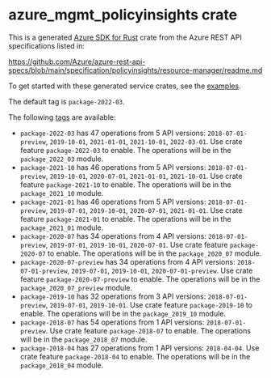 # azure_mgmt_policyinsights crate

This is a generated [Azure SDK for Rust](https://github.com/Azure/azure-sdk-for-rust) crate from the Azure REST API specifications listed in:

https://github.com/Azure/azure-rest-api-specs/blob/main/specification/policyinsights/resource-manager/readme.md

To get started with these generated service crates, see the [examples](https://github.com/Azure/azure-sdk-for-rust/blob/main/services/README.md#examples).

The default tag is `package-2022-03`.

The following [tags](https://github.com/Azure/azure-sdk-for-rust/blob/main/services/tags.md) are available:

- `package-2022-03` has 47 operations from 5 API versions: `2018-07-01-preview`, `2019-10-01`, `2021-01-01`, `2021-10-01`, `2022-03-01`. Use crate feature `package-2022-03` to enable. The operations will be in the `package_2022_03` module.
- `package-2021-10` has 46 operations from 5 API versions: `2018-07-01-preview`, `2019-10-01`, `2020-07-01`, `2021-01-01`, `2021-10-01`. Use crate feature `package-2021-10` to enable. The operations will be in the `package_2021_10` module.
- `package-2021-01` has 46 operations from 5 API versions: `2018-07-01-preview`, `2019-07-01`, `2019-10-01`, `2020-07-01`, `2021-01-01`. Use crate feature `package-2021-01` to enable. The operations will be in the `package_2021_01` module.
- `package-2020-07` has 34 operations from 4 API versions: `2018-07-01-preview`, `2019-07-01`, `2019-10-01`, `2020-07-01`. Use crate feature `package-2020-07` to enable. The operations will be in the `package_2020_07` module.
- `package-2020-07-preview` has 34 operations from 4 API versions: `2018-07-01-preview`, `2019-07-01`, `2019-10-01`, `2020-07-01-preview`. Use crate feature `package-2020-07-preview` to enable. The operations will be in the `package_2020_07_preview` module.
- `package-2019-10` has 32 operations from 3 API versions: `2018-07-01-preview`, `2019-07-01`, `2019-10-01`. Use crate feature `package-2019-10` to enable. The operations will be in the `package_2019_10` module.
- `package-2018-07` has 54 operations from 1 API versions: `2018-07-01-preview`. Use crate feature `package-2018-07` to enable. The operations will be in the `package_2018_07` module.
- `package-2018-04` has 27 operations from 1 API versions: `2018-04-04`. Use crate feature `package-2018-04` to enable. The operations will be in the `package_2018_04` module.